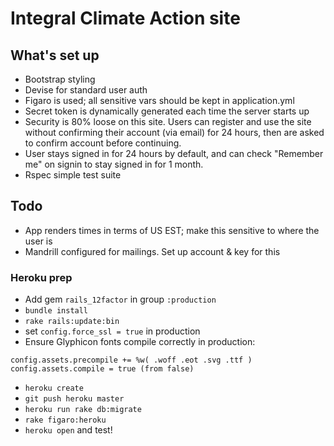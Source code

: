 # Integral Climate Action site

## What's set up

- Bootstrap styling
- Devise for standard user auth
- Figaro is used; all sensitive vars should be kept in application.yml
- Secret token is dynamically generated each time the server starts up
- Security is 80% loose on this site. Users can register and use the site without confirming their account (via email) for 24 hours, then are asked to confirm account before continuing.
- User stays signed in for 24 hours by default, and can check "Remember me" on signin to stay signed in for 1 month.
- Rspec simple test suite

## Todo

- App renders times in terms of US EST; make this sensitive to where the user is
- Mandrill configured for mailings. Set up account & key for this

### Heroku prep

- Add gem `rails_12factor` in group `:production`
- `bundle install`
- `rake rails:update:bin`
- set `config.force_ssl = true` in production
- Ensure Glyphicon fonts compile correctly in production:

```
config.assets.precompile += %w( .woff .eot .svg .ttf )
config.assets.compile = true (from false)
```

- `heroku create`
- `git push heroku master`
- `heroku run rake db:migrate`
- `rake figaro:heroku`
- `heroku open` and test!
